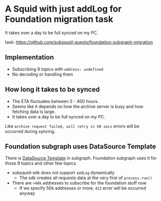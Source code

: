 # A Squid with just addLog for Foundation migration task

It takes over a day to be full synced on my PC.

task: https://github.com/subsquid-quests/foundation-subgraph-migration

## Implementation

* Subscribing 9 topics with `address: undefined`
* No decoding or handling them

## How long it takes to be synced

* The ETA fluctuates between 5 - 400 hours.
* Seems like it depends on how the archive server is busy and how fetching data is large.
* It takes over a day to be full synced on my PC.

Like `archive request failed, will retry in 60 secs` errors will be occurred during syncing.

## Foundation subgraph uses DataSource Template

There is [DataSource Template](https://thegraph.com/docs/en/developing/creating-a-subgraph/#data-source-templates) in subgraph.
Foundation subgraph uses it for those 9 topics and other few topics.

* subsquid-sdk does not support `addLog` dynamically
  * The sdk creates all requests data at the very first of `process.run()`
* There are `>40k` addresses to subscribe for the foundation stuff now
  * If we specify 50k addresses or more, `413` error will be occurred anyway

